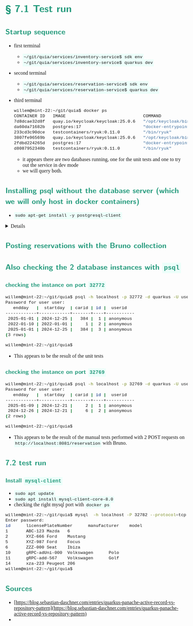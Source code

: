 <style>
body {
  font-family: Spectral, "Gentium Basic", Cardo , "Linux Libertine o", "Palatino Linotype", Cambria, serif;
  font-size: 100% !important;
  padding-right: 12%;
}
code {
  padding: 0.25em;
	
  white-space: pre;
  font-family: "Tlwg mono", Consolas, "Liberation Mono", Menlo, Courier, monospace;
	
  background-color: #ECFFFA;
  //border: 1px solid #ccc;
  //border-radius: 3px;
}

kbd {
  display: inline-block;
  padding: 3px 5px;
  font-family: "Tlwg mono", Consolas, "Liberation Mono", Menlo, Courier, monospace;
  line-height: 10px;
  color: #555;
  vertical-align: middle;
  background-color: #ECFFFA;
  border: solid 1px #ccc;
  border-bottom-color: #bbb;
  border-radius: 3px;
  box-shadow: inset 0 -1px 0 #bbb;
}

h1,h2,h3,h4,h5 {
  color: #269B7D; 
  font-family: "fira sans", "Latin Modern Sans", Calibri, "Trebuchet MS", sans-serif;
}

</style>

# § 7.1 Test run

## Startup sequence
- first terminal
  - `~/git/quia/services/inventory-service$ sdk env`
  - `~/git/quia/services/inventory-service$ quarkus dev`

- second terminal
  - `~/git/quia/services/reservation-service$ sdk env`
  - `~/git/quia/services/reservation-service$ quarkus dev`
- third terminal
    ```bash
    willem@mint-22:~/git/quia$ docker ps
    CONTAINER ID   IMAGE                              COMMAND                  CREATED          STATUS          PORTS                                                               NAMES
    7d8dcae32d8f   quay.io/keycloak/keycloak:25.0.6   "/opt/keycloak/bin/k…"   37 minutes ago   Up 37 minutes   8443/tcp, 9000/tcp, 0.0.0.0:32773->8080/tcp, [::]:32773->8080/tcp   loving_fermi
    da60da71682b   postgres:17                        "docker-entrypoint.s…"   37 minutes ago   Up 37 minutes   0.0.0.0:32772->5432/tcp, [::]:32772->5432/tcp                       reverent_wescoff
    233cd3c90dce   testcontainers/ryuk:0.11.0         "/bin/ryuk"              37 minutes ago   Up 37 minutes   0.0.0.0:32771->8080/tcp, [::]:32771->8080/tcp                       testcontainers-ryuk-807b4625-e8c6-4c82-b755-116dd0e4cd2d
    3807fe96569b   quay.io/keycloak/keycloak:25.0.6   "/opt/keycloak/bin/k…"   41 minutes ago   Up 41 minutes   8443/tcp, 9000/tcp, 0.0.0.0:32770->8080/tcp, [::]:32770->8080/tcp   cranky_poincare
    2fdbd224265d   postgres:17                        "docker-entrypoint.s…"   41 minutes ago   Up 41 minutes   0.0.0.0:32769->5432/tcp, [::]:32769->5432/tcp                       quizzical_bardeen
    d8087952340b   testcontainers/ryuk:0.11.0         "/bin/ryuk"              41 minutes ago   Up 41 minutes   0.0.0.0:32768->8080/tcp, [::]:32768->8080/tcp                       testcontainers-ryuk-aca0561f-4362-4a7d-aef0-3e3344e1fc85
    ```
  - it appears there are two databases running, one for the unit tests and one to try out the service in dev mode
  - we will query both.

## Installing psql without the database server (which we will only host in docker containers)
- `sudo apt-get install -y postgresql-client`

<details>

```bash
willem@mint-22:~/git/quia$ sudo apt-get install -y postgresql-client
Reading package lists... Done
Building dependency tree... Done
Reading state information... Done
The following additional packages will be installed:
  libpq5 postgresql-client-16 postgresql-client-common
Suggested packages:
  postgresql-16 postgresql-doc-16
The following NEW packages will be installed:
  libpq5 postgresql-client postgresql-client-16 postgresql-client-common
0 upgraded, 4 newly installed, 0 to remove and 0 not upgraded.
Need to get 1.460 kB of archives.
After this operation, 4.682 kB of additional disk space will be used.
Get:1 http://mirror.nforce.com/pub/linux/ubuntu noble-updates/main amd64 libpq5 amd64 16.6-0ubuntu0.24.04.1 [141 kB]
Get:2 http://mirror.nforce.com/pub/linux/ubuntu noble-updates/main amd64 postgresql-client-common all 257build1.1 [36,4 kB]
Get:3 http://mirror.nforce.com/pub/linux/ubuntu noble-updates/main amd64 postgresql-client-16 amd64 16.6-0ubuntu0.24.04.1 [1.271 kB]
Get:4 http://mirror.nforce.com/pub/linux/ubuntu noble-updates/main amd64 postgresql-client all 16+257build1.1 [11,6 kB]
Fetched 1.460 kB in 0s (6.190 kB/s)           
debconf: unable to initialize frontend: Dialog
debconf: (Dialog frontend requires a screen at least 13 lines tall and 31 columns wide.)
debconf: falling back to frontend: Readline
Selecting previously unselected package libpq5:amd64.
(Reading database ... 495931 files and directories currently installed.)
Preparing to unpack .../libpq5_16.6-0ubuntu0.24.04.1_amd64.deb ...
Unpacking libpq5:amd64 (16.6-0ubuntu0.24.04.1) ...
Selecting previously unselected package postgresql-client-common.
Preparing to unpack .../postgresql-client-common_257build1.1_all.deb ...
Unpacking postgresql-client-common (257build1.1) ...
Selecting previously unselected package postgresql-client-16.
Preparing to unpack .../postgresql-client-16_16.6-0ubuntu0.24.04.1_amd64.deb ...
Unpacking postgresql-client-16 (16.6-0ubuntu0.24.04.1) ...
Selecting previously unselected package postgresql-client.
Preparing to unpack .../postgresql-client_16+257build1.1_all.deb ...
Unpacking postgresql-client (16+257build1.1) ...
Setting up postgresql-client-common (257build1.1) ...
Setting up libpq5:amd64 (16.6-0ubuntu0.24.04.1) ...
Setting up postgresql-client-16 (16.6-0ubuntu0.24.04.1) ...
update-alternatives: using /usr/share/postgresql/16/man/man1/psql.1.gz to provide /usr/share/man/man1/psql.1.gz (psql.1.gz) in auto mode
Setting up postgresql-client (16+257build1.1) ...
Processing triggers for man-db (2.12.0-4build2) ...
Processing triggers for libc-bin (2.39-0ubuntu8.3) ...
willem@mint-22:~/git/quia$ psql --version
psql (PostgreSQL) 16.6 (Ubuntu 16.6-0ubuntu0.24.04.1)
willem@mint-22:~/git/quia$
```

</details>

## Posting reservations with the Bruno collection

## Also checking the 2 database instances with `psql`

### checking the instance on port `32772`
```bash
willem@mint-22:~/git/quia$ psql -h localhost -p 32772 -d quarkus -U user -c 'SELECT * FROM Reservation;'
Password for user user: 
   endday   |  startday  | carid | id |  userid   
------------+------------+-------+----+-----------
 2025-01-01 | 2024-12-25 |   384 |  1 | anonymous
 2022-01-10 | 2022-01-01 |     1 |  2 | anonymous
 2025-01-01 | 2024-12-25 |   384 |  3 | anonymous
(3 rows)

willem@mint-22:~/git/quia$
```
- This appears to be the result of the unit tests

### checking the instance on port `32769`
```bash
willem@mint-22:~/git/quia$ psql -h localhost -p 32769 -d quarkus -U user -c 'SELECT * FROM Reservation;'
Password for user user: 
   endday   |  startday  | carid | id |  userid   
------------+------------+-------+----+-----------
 2025-01-09 | 2024-12-21 |     2 |  1 | anonymous
 2024-12-26 | 2024-12-21 |     6 |  2 | anonymous
(2 rows)

willem@mint-22:~/git/quia$
```
- This appears to be the result of the manual tests performed with 2 POST requests on `http://localhost:8081/reservation`
  with Bruno.

## 7.2 test run

### Install `mysql-client`
- `sudo apt update`
- `sudo apt install mysql-client-core-8.0`
- checking the right mysql port with `docker ps`
```bash
willem@mint-22:~/git/quia$ mysql  -h localhost -P 32782 --protocol=tcp -u user -p quarkus <<< 'SELECT * FROM Car;'
Enter password: 
id      licensePlateNumber      manufacturer    model
1       ABC-123 Mazda   6
2       XYZ-666 Ford    Mustang
5       XYZ-987 Ford    Focus
6       ZZZ-000 Seat    Ibiza
10      gRPC-adUni-000  Volkswagen      Polo
11      gRPC-add-567    Volkswagen      Golf
14      xza-223 Peugeot 206
willem@mint-22:~/git/quia$ 
```

## Sources
- [https://blog.sebastian-daschner.com/entries/quarkus-panache-active-record-vs-repository-pattern](https://blog.sebastian-daschner.com/entries/quarkus-panache-active-record-vs-repository-pattern)
- 